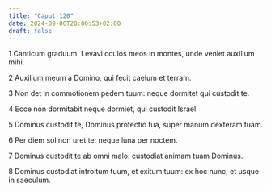 ```yaml
---
title: "Caput 120"
date: 2024-09-06T20:00:53+02:00
draft: false
---
```



1 Canticum graduum. Levavi oculos meos in montes, unde veniet auxilium mihi.

2 Auxilium meum a Domino, qui fecit caelum et terram.

3 Non det in commotionem pedem tuum: neque dormitet qui custodit te.

4 Ecce non dormitabit neque dormiet, qui custodit Israel.

5 Dominus custodit te, Dominus protectio tua, super manum dexteram tuam.

6 Per diem sol non uret te: neque luna per noctem.

7 Dominus custodit te ab omni malo: custodiat animam tuam Dominus.

8 Dominus custodiat introitum tuum, et exitum tuum: ex hoc nunc, et usque in saeculum.

